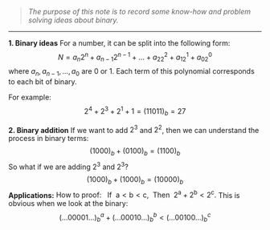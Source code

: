> *The purpose of this note is to record some know-how and problem solving ideas about binary.*
-------------------------------------------------

**1. Binary ideas**
For a number, it can be split into the following form:
$$
N = a_n2^n+a_{n-1}2^{n-1}+\dots+a_22^2+a_12^1+a_02^0
$$
where $a_n,a_{n-1},\dots,a_0$ are $0$ or $1$.
Each term of this polynomial corresponds to each bit of binary.

For example:
$$
2^4+2^3+2^1+1 = (11011)_b = 27
$$

**2. Binary addition**
If we want to add $2^3$ and $2^2$, then we can understand the process in binary terms:
$$
(1000)_b + (0100)_b = (1100)_b
$$
So what if we are adding $2^3$ and $2^3$?
$$
(1000)_b + (1000)_b = (10000)_b
$$
**Applications:**
$\mathrm{How~to~proof:~~~If~~a < b < c,~~Then~~2^a + 2^b < 2^c}.$
This is obvious when we look at the binary:
$$
(...00001...)_b^a+(...00010...)_b^b < (...00100...)_b^c
$$

